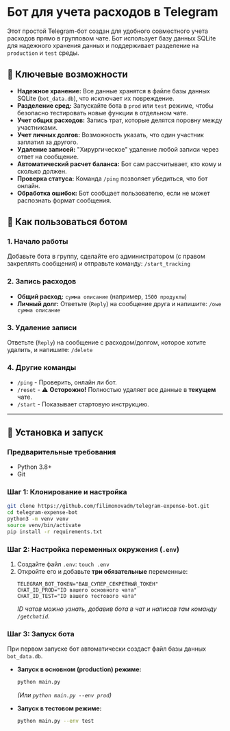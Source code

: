 # Бот для учета расходов в Telegram

Этот простой Telegram-бот создан для удобного совместного учета расходов прямо в групповом чате. Бот использует базу данных SQLite для надежного хранения данных и поддерживает разделение на `production` и `test` среды.

## 🚀 Ключевые возможности

*   **Надежное хранение:** Все данные хранятся в файле базы данных SQLite (`bot_data.db`), что исключает их повреждение.
*   **Разделение сред:** Запускайте бота в `prod` или `test` режиме, чтобы безопасно тестировать новые функции в отдельном чате.
*   **Учет общих расходов:** Запись трат, которые делятся поровну между участниками.
*   **Учет личных долгов:** Возможность указать, что один участник заплатил за другого.
*   **Удаление записей:** "Хирургическое" удаление любой записи через ответ на сообщение.
*   **Автоматический расчет баланса:** Бот сам рассчитывает, кто кому и сколько должен.
*   **Проверка статуса:** Команда `/ping` позволяет убедиться, что бот онлайн.
*   **Обработка ошибок:** Бот сообщает пользователю, если не может распознать формат сообщения.

## 🤖 Как пользоваться ботом

### 1. Начало работы
Добавьте бота в группу, сделайте его администратором (с правом закреплять сообщения) и отправьте команду:
`/start_tracking`

### 2. Запись расходов
*   **Общий расход:** `сумма описание` (например, `1500 продукты`)
*   **Личный долг:** Ответьте (`Reply`) на сообщение друга и напишите: `/owe сумма описание`

### 3. Удаление записи
Ответьте (`Reply`) на сообщение с расходом/долгом, которое хотите удалить, и напишите:
`/delete`

### 4. Другие команды
*   `/ping` - Проверить, онлайн ли бот.
*   `/reset` - ⚠️ **Осторожно!** Полностью удаляет все данные в **текущем** чате.
*   `/start` - Показывает стартовую инструкцию.

---

## 🔧 Установка и запуск

### Предварительные требования
*   Python 3.8+
*   Git

### Шаг 1: Клонирование и настройка
```bash
git clone https://github.com/filimonovadm/telegram-expense-bot.git
cd telegram-expense-bot
python3 -m venv venv
source venv/bin/activate
pip install -r requirements.txt
```

### Шаг 2: Настройка переменных окружения (`.env`)
1.  Создайте файл `.env`: `touch .env`
2.  Откройте его и добавьте **три обязательные** переменные:
    ```env
    TELEGRAM_BOT_TOKEN="ВАШ_СУПЕР_СЕКРЕТНЫЙ_ТОКЕН"
    CHAT_ID_PROD="ID вашего основного чата"
    CHAT_ID_TEST="ID вашего тестового чата"
    ```
    *ID чатов можно узнать, добавив бота в чат и написав там команду `/getchatid`.*

### Шаг 3: Запуск бота
При первом запуске бот автоматически создаст файл базы данных `bot_data.db`.

*   **Запуск в основном (production) режиме:**
    ```bash
    python main.py
    ```
    *(Или `python main.py --env prod`)*

*   **Запуск в тестовом режиме:**
    ```bash
    python main.py --env test
    ```
